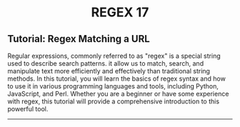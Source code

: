<h1 align="center"> REGEX 17</h1>

## Tutorial: Regex Matching a URL

Regular expressions, commonly referred to as "regex" is a special string used to describe search patterns. it allow us to match, search, and manipulate text more efficiently and effectively than traditional string methods. In this tutorial, you will learn the basics of regex syntax and how to use it in various programming languages and tools, including Python, JavaScript, and Perl. Whether you are a beginner or have some experience with regex, this tutorial will provide a comprehensive introduction to this powerful tool.

---


